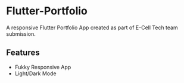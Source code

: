# Flutter-Portfolio
A responsive Flutter Portfolio App created as part of E-Cell Tech team submission.
## Features
- Fukky Responsive App
- Light/Dark Mode
